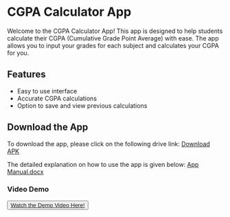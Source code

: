 # CGPA Calculator App

Welcome to the CGPA Calculator App! This app is designed to help students calculate their CGPA (Cumulative Grade Point Average) with ease. The app allows you to input your grades for each subject and calculates your CGPA for you.

## Features

- Easy to use interface
- Accurate CGPA calculations
- Option to save and view previous calculations

## Download the App

To download the app, please click on the following drive link:
<a href="https://github.com/ArulVirumbi/CGPA-Calculator/releases/download/v1.0/CGPA.Calculator-v1.apk" download>
  <i class="fas fa-download"></i>Download APK
</a>

The detailed explanation on how to use the app is given below:
[App Manual.docx](https://github.com/ArulVirumbi/CGPA-Calculator/files/10453539/Report.docx)

### Video Demo
<button type="button" download="CGPA Calculator"><a href="https://drive.google.com/file/d/1Yy09PlgnOej3_RIr-RnH9Xnh0bZANwrr/view?usp=sharing">
  Watch the Demo Video Here!
</a></button>

